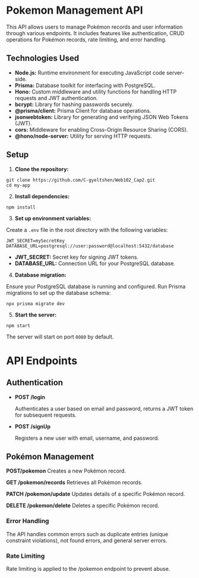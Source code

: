 # **Pokemon Management API**

This API allows users to manage Pokémon records and user information through various endpoints. It includes features like authentication, CRUD operations for Pokémon records, rate limiting, and error handling.

## **Technologies Used**

- **Node.js:** Runtime environment for executing JavaScript code server-side.
- **Prisma:** Database toolkit for interfacing with PostgreSQL.
- **Hono:** Custom middleware and utility functions for handling HTTP requests and JWT authentication.
- **bcrypt:** Library for hashing passwords securely.
- **@prisma/client:** Prisma Client for database operations.
- **jsonwebtoken:** Library for generating and verifying JSON Web Tokens (JWT).
- **cors:** Middleware for enabling Cross-Origin Resource Sharing (CORS).
- **@hono/node-server:** Utility for serving HTTP requests.

## **Setup**

1. **Clone the repository:**

```
git clone https://github.com/C-gyeltshen/Web102_Cap2.git
cd my-app
```

2. **Install dependencies:**

```
npm install
```

3. **Set up environment variables:**

Create a `.env` file in the root directory with the following variables:

```
JWT_SECRET=mySecretKey
DATABASE_URL=postgresql://user:password@localhost:5432/database
```

- **JWT_SECRET:** Secret key for signing JWT tokens.
- **DATABASE_URL:** Connection URL for your PostgreSQL database.

4. **Database migration:**

Ensure your PostgreSQL database is running and configured. Run Prisma migrations to set up the database schema:

```
npx prisma migrate dev
```

5. **Start the server:**

```
npm start
```

The server will start on port `8080` by default.

# **API Endpoints**

## **Authentication**

- **POST /login**

    Authenticates a user based on email and password, returns a JWT token for subsequent requests.

- **POST /signUp**

    Registers a new user with email, username, and password.

## **Pokémon Management**

**POST/pokemon**
Creates a new Pokémon record.

**GET /pokemon/records**
Retrieves all Pokémon records.

**PATCH /pokemon/update**
Updates details of a specific Pokémon record.

**DELETE /pokemon/delete**
Deletes a specific Pokémon record.


### **Error Handling**
The API handles common errors such as duplicate entries (unique constraint violations), not found errors, and general server errors.

### **Rate Limiting**
Rate limiting is applied to the /pokemon endpoint to prevent abuse.
